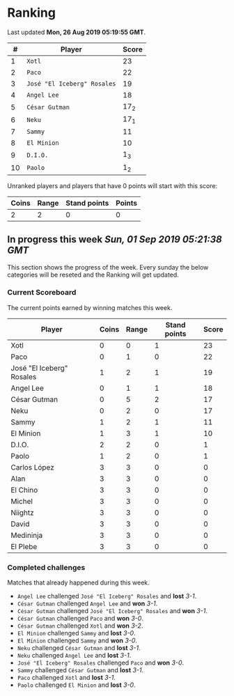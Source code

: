 # Ranking

Last updated **Mon, 26 Aug 2019 05:19:55 GMT**.

|#|Player|Score|
|-|------|-----|
|1|`Xotl`|23|
|2|`Paco`|22|
|3|`José "El Iceberg" Rosales`|19|
|4|`Angel Lee`|18|
|5|`César Gutman`|17<sub>2</sub>|
|6|`Neku`|17<sub>1</sub>|
|7|`Sammy`|11|
|8|`El Minion`|10|
|9|`D.I.O.`|1<sub>3</sub>|
|10|`Paolo`|1<sub>2</sub>|

Unranked players and players that have 0 points will start with this score:

|Coins|Range|Stand points|Points|
|-----|-----|------------|------|
|2|2|0|0|

## In progress this week *Sun, 01 Sep 2019 05:21:38 GMT*
This section shows the progress of the week. Every sunday the below categories will be reseted and the Ranking will get updated.

### Current Scoreboard
The current points earned by winning matches this week.

|Player|Coins|Range|Stand points|Score|
|------|-----|-----|------------|-----|
|Xotl|0|0|1|23|
|Paco|0|1|0|22|
|José "El Iceberg" Rosales|1|2|1|19|
|Angel Lee|0|1|1|18|
|César Gutman|0|5|2|17|
|Neku|0|2|0|17|
|Sammy|1|2|1|11|
|El Minion|1|3|1|10|
|D.I.O.|2|2|0|1|
|Paolo|1|2|0|1|
|Carlos López|3|3|0|0|
|Alan|3|3|0|0|
|El Chino|3|3|0|0|
|Michel|3|3|0|0|
|Niightz|3|3|0|0|
|David|3|3|0|0|
|Medininja|3|3|0|0|
|El Plebe|3|3|0|0|

### Completed challenges
Matches that already happened during this week.

* `Angel Lee` challenged `José "El Iceberg" Rosales` and **lost** *3-1*.
* `César Gutman` challenged `Angel Lee` and **won** *3-1*.
* `César Gutman` challenged `José "El Iceberg" Rosales` and **won** *3-1*.
* `César Gutman` challenged `Paco` and **won** *3-0*.
* `César Gutman` challenged `Xotl` and **won** *3-2*.
* `El Minion` challenged `Sammy` and **lost** *3-0*.
* `El Minion` challenged `Sammy` and **won** *3-0*.
* `Neku` challenged `César Gutman` and **lost** *3-1*.
* `Neku` challenged `Angel Lee` and **lost** *3-1*.
* `José "El Iceberg" Rosales` challenged `Paco` and **won** *3-0*.
* `Sammy` challenged `César Gutman` and **lost** *3-1*.
* `Paco` challenged `Xotl` and **lost** *3-1*.
* `Paolo` challenged `El Minion` and **lost** *3-0*.
